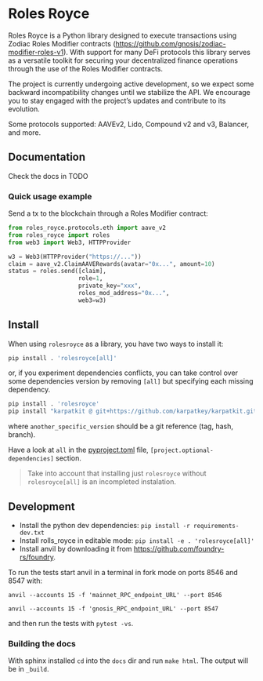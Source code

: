 # Roles Royce

Roles Royce is a Python library designed to execute transactions using Zodiac
Roles Modifier contracts (https://github.com/gnosis/zodiac-modifier-roles-v1).
With support for many DeFi protocols this library serves as a versatile toolkit
for securing your decentralized finance operations through the use of the
Roles Modifier contracts.

The project is currently undergoing active development, so we expect some backward
incompatibility changes until we stabilize the API. We encourage you to stay engaged
with the project’s updates and contribute to its evolution.

Some protocols supported: AAVEv2, Lido, Compound v2 and v3, Balancer, and more.

## Documentation

Check the docs in TODO

### Quick usage example

Send a tx to the blockchain through a Roles Modifier contract:

```python 
from roles_royce.protocols.eth import aave_v2
from roles_royce import roles
from web3 import Web3, HTTPProvider

w3 = Web3(HTTPProvider("https://..."))
claim = aave_v2.ClaimAAVERewards(avatar="0x...", amount=10)
status = roles.send([claim],
                    role=1,
                    private_key="xxx",
                    roles_mod_address="0x...",
                    web3=w3)

```

## Install

When using `rolesroyce` as a library, you have two ways to install it:
```sh
pip install . 'rolesroyce[all]'
```
or, if you experiment dependencies conflicts, you can take control over some dependencies version by removing `[all]`
but specifying each missing dependency.
```sh
pip install . 'rolesroyce'
pip install "karpatkit @ git+https://github.com/karpatkey/karpatkit.git@another_specific_version"
```
where `another_specific_version` should be a git reference (tag, hash, branch).

Have a look at `all` in the [pyproject.toml](pyproject.toml) file, `[project.optional-dependencies]` section.

> Take into account that installing just `rolesroyce` without `rolesroyce[all]` is an incompleted instalation.


## Development

* Install the python dev dependencies: `pip install -r requirements-dev.txt`
* Install rolls_royce in editable mode: `pip install -e . 'rolesroyce[all]'`
* Install anvil by downloading it from https://github.com/foundry-rs/foundry.

To run the tests start anvil in a terminal in fork mode on ports 8546 and 8547 with:

`anvil --accounts 15 -f 'mainnet_RPC_endpoint_URL' --port 8546`

`anvil --accounts 15 -f 'gnosis_RPC_endpoint_URL' --port 8547`

and then run the tests with `pytest -vs`.

### Building the docs

With sphinx installed `cd` into the `docs` dir and run `make html`. The output will be in `_build`.
